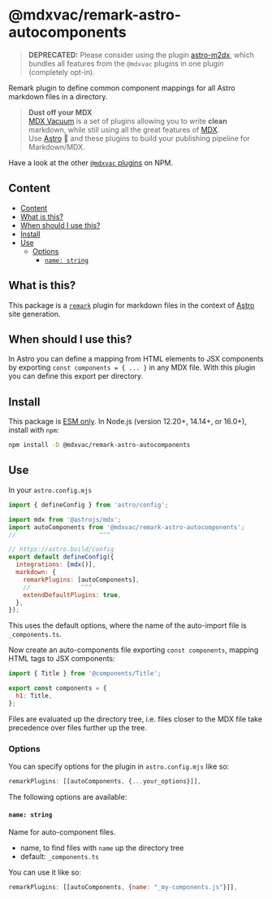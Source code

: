 # @mdxvac/remark-astro-autocomponents

> **DEPRECATED:** Please consider using the plugin [astro-m2dx](https://www.npmjs.com/package/astro-m2dx), which bundles all features from the `@mdxvac` plugins in one plugin (completely opt-in).

Remark plugin to define common component mappings for all Astro markdown files in a directory.

> **Dust off your MDX**  
> [MDX Vacuum](https://mdxvac.netlify.app) is a set of plugins allowing you to write **clean** markdown, while still using all the great features of [MDX](https://mdxjs.com).  
> Use [Astro](https://astro.build) 🚀 and these plugins to build your publishing pipeline for Markdown/MDX.

Have a look at the other [`@mdxvac` plugins](https://www.npmjs.com/org/mdxvac) on NPM.

## Content

- [Content](#content)
- [What is this?](#what-is-this)
- [When should I use this?](#when-should-i-use-this)
- [Install](#install)
- [Use](#use)
  - [Options](#options)
    - [`name: string`](#name-string)

## What is this?

This package is a [`remark`](https://github.com/remarkjs/remark/blob/main/doc/plugins.md) plugin for markdown files in the context of [Astro](https://docs.astro.build/en/guides/integrations-guide/mdx) site generation.

## When should I use this?

In Astro you can define a mapping from HTML elements to JSX components by exporting `const components = { ... }` in any MDX file. With this plugin you can define this export per directory.

## Install

This package is [ESM only](https://gist.github.com/sindresorhus/a39789f98801d908bbc7ff3ecc99d99c).
In Node.js (version 12.20+, 14.14+, or 16.0+), install with `npm`:

```sh
npm install -D @mdxvac/remark-astro-autocomponents
```

## Use

In your `astro.config.mjs`

```js
import { defineConfig } from 'astro/config';

import mdx from '@astrojs/mdx';
import autoComponents from '@mdxvac/remark-astro-autocomponents';
//                       ^^^

// https://astro.build/config
export default defineConfig({
  integrations: [mdx()],
  markdown: {
    remarkPlugins: [autoComponents],
    //              ^^^
    extendDefaultPlugins: true,
  },
});
```

This uses the default options, where the name of the auto-import file is `_components.ts`.

Now create an auto-components file exporting `const components`, mapping HTML tags to JSX components:

```js
import { Title } from '@components/Title';

export const components = {
  h1: Title,
};
```

Files are evaluated up the directory tree, i.e. files closer to the MDX file take precedence over files further up the tree.

### Options

You can specify options for the plugin in `astro.config.mjs` like so:

```js
remarkPlugins: [[autoComponents, {...your_options}]],
```

The following options are available:

#### `name: string`

Name for auto-component files.

- name, to find files with `name` up the directory tree
- default: `_components.ts`

You can use it like so:

```js
remarkPlugins: [[autoComponents, {name: "_my-components.js"}]],
```
